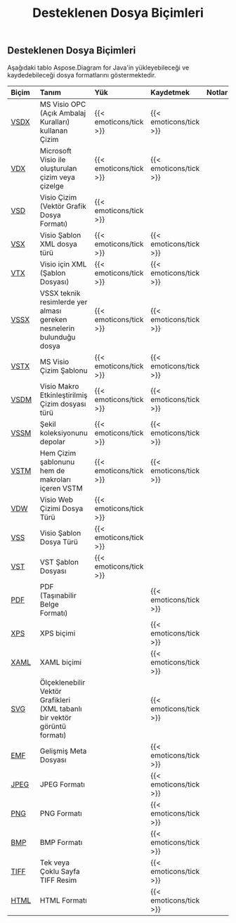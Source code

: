 ﻿---
title: Desteklenen Dosya Biçimleri
type: docs
weight: 20
url: /tr/java/supported-file-formats/
description:  Visio Diagram Java API can load and save variety of formats including VSDX, VDX, VSD, VTX, VSSX, VSDM, VSTM, PDF, XPS, SVG, EMF, JPEG, PNG, BMP, TIFF and HTML.
---
## **Desteklenen Dosya Biçimleri**
Aşağıdaki tablo Aspose.Diagram for Java'in yükleyebileceği ve kaydedebileceği dosya formatlarını göstermektedir.

|**Biçim**|**Tanım**|**Yük**|**Kaydetmek**|**Notlar**|
|:- |:- |:- |:- |:- |
|[VSDX](https://docs.fileformat.com/visio/vsdx/)|MS Visio OPC (Açık Ambalaj Kuralları) kullanan Çizim|{{< emoticons/tick >}}|{{< emoticons/tick >}}||
|[VDX](https://docs.fileformat.com/visio/vdx/)  |Microsoft Visio ile oluşturulan çizim veya çizelge|{{< emoticons/tick >}}|{{< emoticons/tick >}}||
|[VSD](https://docs.fileformat.com/visio/vsd/)|Visio Çizim (Vektör Grafik Dosya Formatı)|{{< emoticons/tick >}}|||
|[VSX](https://docs.fileformat.com/visio/vsx/)|Visio Şablon XML dosya türü|{{< emoticons/tick >}}|{{< emoticons/tick >}}||
|[VTX](https://docs.fileformat.com/visio/vtx/) |Visio için XML (Şablon Dosyası)|{{< emoticons/tick >}}|{{< emoticons/tick >}}||
|[VSSX](https://docs.fileformat.com/visio/vssx/)|VSSX teknik resimlerde yer alması gereken nesnelerin bulunduğu dosya|{{< emoticons/tick >}}|{{< emoticons/tick >}}||
|[VSTX](https://docs.fileformat.com/visio/vstx/)|MS Visio Çizim Şablonu|{{< emoticons/tick >}}|{{< emoticons/tick >}}||
|[VSDM](https://docs.fileformat.com/visio/vsdm/)|Visio Makro Etkinleştirilmiş Çizim dosyası türü|{{< emoticons/tick >}}|{{< emoticons/tick >}}||
|[VSSM](https://docs.fileformat.com/visio/vssm/) |Şekil koleksiyonunu depolar|{{< emoticons/tick >}}|{{< emoticons/tick >}}||
|[VSTM](https://docs.fileformat.com/visio/vstm/) |Hem Çizim şablonunu hem de makroları içeren VSTM|{{< emoticons/tick >}}|{{< emoticons/tick >}}||
|[VDW](https://docs.fileformat.com/visio/vdw/)|Visio Web Çizimi Dosya Türü|{{< emoticons/tick >}}|||
|[VSS](https://docs.fileformat.com/visio/vss/)|Visio Şablon Dosya Türü|{{< emoticons/tick >}}|||
|[VST](https://docs.fileformat.com/visio/vst/)|VST Şablon Dosyası|{{< emoticons/tick >}}|||
|[PDF](https://docs.fileformat.com/pdf/)|PDF (Taşınabilir Belge Formatı)||{{< emoticons/tick >}}||
|[XPS](https://docs.fileformat.com/page-description-language/xps/)|XPS biçimi||{{< emoticons/tick >}}||
|[XAML](https://docs.fileformat.com/web/xaml/)|XAML biçimi||{{< emoticons/tick >}}||
|[SVG](https://docs.fileformat.com/specification/page-description-language/svg/)|Ölçeklenebilir Vektör Grafikleri (XML tabanlı bir vektör görüntü formatı)||{{< emoticons/tick >}}||
|[EMF](https://docs.fileformat.com/image/emf/)|Gelişmiş Meta Dosyası||{{< emoticons/tick >}}||
|[JPEG](https://docs.fileformat.com/image/jpeg/)|JPEG Formatı||{{< emoticons/tick >}}||
|[PNG](https://docs.fileformat.com/image/png/)|PNG Formatı||{{< emoticons/tick >}}||
|[BMP](https://docs.fileformat.com/image/bmp/)|BMP Formatı||{{< emoticons/tick >}}||
|[TIFF](https://docs.fileformat.com/image/tiff/)|Tek veya Çoklu Sayfa TIFF Resim||{{< emoticons/tick >}}||
|[HTML](https://docs.fileformat.com/web/html/)|HTML Formatı||{{< emoticons/tick >}}||

